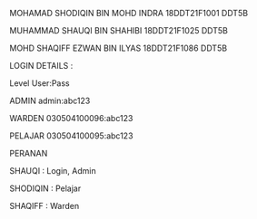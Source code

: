MOHAMAD SHODIQIN BIN MOHD INDRA
18DDT21F1001
DDT5B

MUHAMMAD SHAUQI BIN SHAHIBI
18DDT21F1025
DDT5B

MOHD SHAQIFF EZWAN BIN ILYAS
18DDT21F1086
DDT5B

LOGIN  DETAILS :

Level   User:Pass

ADMIN   admin:abc123

WARDEN  030504100096:abc123

PELAJAR 030504100095:abc123


PERANAN

SHAUQI : Login, Admin

SHODIQIN : Pelajar

SHAQIFF : Warden
